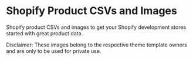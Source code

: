 # Shopify Product CSVs and Images
Shopify product CSVs and images to get your Shopify development stores started with great product data.

Disclaimer: These images belong to the respective theme template owners and are only to be used for private use.
